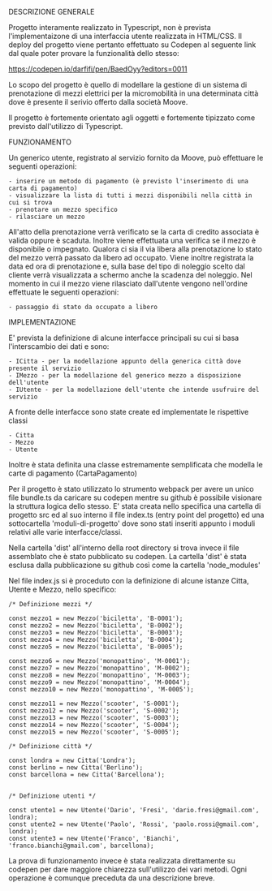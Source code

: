 
DESCRIZIONE GENERALE

Progetto interamente realizzato in Typescript, non è prevista l'implementaizone di una interfaccia utente realizzata in HTML/CSS. 
Il deploy del progetto viene pertanto effettuato su Codepen al seguente link dal quale poter provare la funzionalità dello stesso:

https://codepen.io/darfifi/pen/BaedOyy?editors=0011

Lo scopo del progetto è quello di modellare la gestione di un sistema di prenotazione di mezzi elettrici per la micromobilità in una determinata città dove
è presente il serivio offerto dalla società Moove.

Il progetto è fortemente orientato agli oggetti e fortemente tipizzato come previsto dall'utilizzo di Typescript. 

FUNZIONAMENTO

Un generico utente, registrato al servizio fornito da Moove, può effettuare le seguenti operazioni:

    - inserire un metodo di pagamento (è previsto l'inserimento di una carta di pagamento)
    - visualizzare la lista di tutti i mezzi disponibili nella città in cui si trova
    - prenotare un mezzo specifico
    - rilasciare un mezzo

All'atto della prenotazione verrà verificato se la carta di credito associata è valida oppure è scaduta. Inoltre viene effettuata una verifica se il mezzo è disponibile o impegnato. 
Qualora ci sia il via libera alla prenotazione lo stato del mezzo verrà passato da libero ad occupato. Viene inoltre registrata la data ed ora di prenotazione e, sulla base del tipo di noleggio scelto dal cliente verrà visualizzata a schermo anche la scadenza del noleggio. 
Nel momento in cui il mezzo viene rilasciato dall'utente vengono nell'ordine effettuate le seguenti operazioni:

    - passaggio di stato da occupato a libero
     

IMPLEMENTAZIONE

E' prevista la definizione di alcune interfacce principali su cui si basa l'interscambio dei dati e sono:

    - ICitta - per la modellazione appunto della generica città dove presente il servizio
    - IMezzo - per la modellazione del generico mezzo a disposizione dell'utente
    - IUtente - per la modellazione dell'utente che intende usufruire del servizio

A fronte delle interfacce sono state create ed implementate le rispettive classi

    - Citta
    - Mezzo
    - Utente

Inoltre è stata definita una classe estremamente semplificata che modella le carte di pagamento (CartaPagamento)

Per il progetto è stato utilizzato lo strumento webpack per avere un unico file bundle.ts da caricare su codepen mentre su github è possibile visionare la struttura logica dello stesso.
E' stata creata nello specifica una cartella di progetto src ed al suo interno il file index.ts (entry point del progetto) ed una sottocartella 'moduli-di-progetto' dove sono stati inseriti appunto i moduli relativi alle varie interfacce/classi.

Nella cartella 'dist' all'interno della root directory si trova invece il file assemblato che è stato pubblicato su codepen.
La cartella 'dist' è stata esclusa dalla pubblicazione su github così come la cartella 'node_modules'

Nel file index.js si è proceduto con la definizione di alcune istanze Citta, Utente e Mezzo, nello specifico:


    /* Definizione mezzi */

    const mezzo1 = new Mezzo('biciletta', 'B-0001');
    const mezzo2 = new Mezzo('biciletta', 'B-0002');
    const mezzo3 = new Mezzo('biciletta', 'B-0003');
    const mezzo4 = new Mezzo('biciletta', 'B-0004');
    const mezzo5 = new Mezzo('biciletta', 'B-0005');

    const mezzo6 = new Mezzo('monopattino', 'M-0001');
    const mezzo7 = new Mezzo('monopattino', 'M-0002');
    const mezzo8 = new Mezzo('monopattino', 'M-0003');
    const mezzo9 = new Mezzo('monopattino', 'M-0004');
    const mezzo10 = new Mezzo('monopattino', 'M-0005');

    const mezzo11 = new Mezzo('scooter', 'S-0001');
    const mezzo12 = new Mezzo('scooter', 'S-0002');
    const mezzo13 = new Mezzo('scooter', 'S-0003');
    const mezzo14 = new Mezzo('scooter', 'S-0004');
    const mezzo15 = new Mezzo('scooter', 'S-0005');

    /* Definizione città */

    const londra = new Citta('Londra');
    const berlino = new Citta('Berlino');
    const barcellona = new Citta('Barcellona');
    

    /* Definizione utenti */

    const utente1 = new Utente('Dario', 'Fresi', 'dario.fresi@gmail.com', londra);
    const utente2 = new Utente('Paolo', 'Rossi', 'paolo.rossi@gmail.com', londra);
    const utente3 = new Utente('Franco', 'Bianchi', 'franco.bianchi@gmail.com', barcellona);

La prova di funzionamento invece è stata realizzata direttamente su codepen per dare maggiore chiarezza sull'utilizzo dei vari metodi.
Ogni operazione è comunque preceduta da una descrizione breve.
